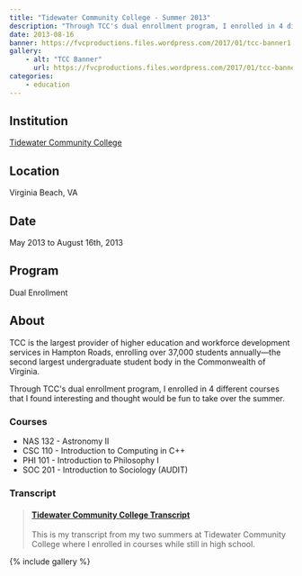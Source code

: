 ```yaml
---
title: "Tidewater Community College - Summer 2013"
description: "Through TCC's dual enrollment program, I enrolled in 4 different courses that I found interesting and thought would be fun to take over the summer."
date: 2013-08-16
banner: https://fvcproductions.files.wordpress.com/2017/01/tcc-banner1.png
gallery:
    - alt: "TCC Banner"
      url: https://fvcproductions.files.wordpress.com/2017/01/tcc-banner1.png
categories:
    - education
---
```


## Institution

<a title="Tidewater Community College" href="https://tcc.edu" target="_blank" rel="noopener">Tidewater Community College</a>

## Location

Virginia Beach, VA

## Date

May 2013 to August 16th, 2013

## Program

Dual Enrollment

## About

TCC is the largest provider of higher education and workforce development services in Hampton Roads, enrolling over 37,000 students annually—the second largest undergraduate student body in the Commonwealth of Virginia.

Through TCC's dual enrollment program, I enrolled in 4 different courses that I found interesting and thought would be fun to take over the summer.

### Courses

* NAS 132 - Astronomy II
* CSC 110 - Introduction to Computing in C++
* PHI 101 - Introduction to Philosophy I
* SOC 201 - Introduction to Sociology (AUDIT)

### Transcript

<blockquote class="embedly-card"><h4><a href="https://www.scribd.com/document/353207049/Tidewater-Community-College-Transcript">Tidewater Community College Transcript</a></h4><p>This is my transcript from my two summers at Tidewater Community College where I enrolled in courses while still in high school.</p></blockquote>

{% include gallery %}
